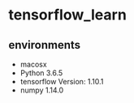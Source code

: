 # tensorflow_learn

## environments

- macosx
- Python 3.6.5
- tensorflow Version: 1.10.1
- numpy 1.14.0
